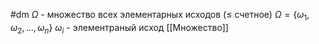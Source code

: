 #dm 
$\Omega$  - множество всех элементарных исходов ($\leq$ счетное)
$\Omega = \{\omega_1, \omega_2, \dots, \omega_n\}$ 
$\omega_i$ - элементраный исход
[[Множество]]